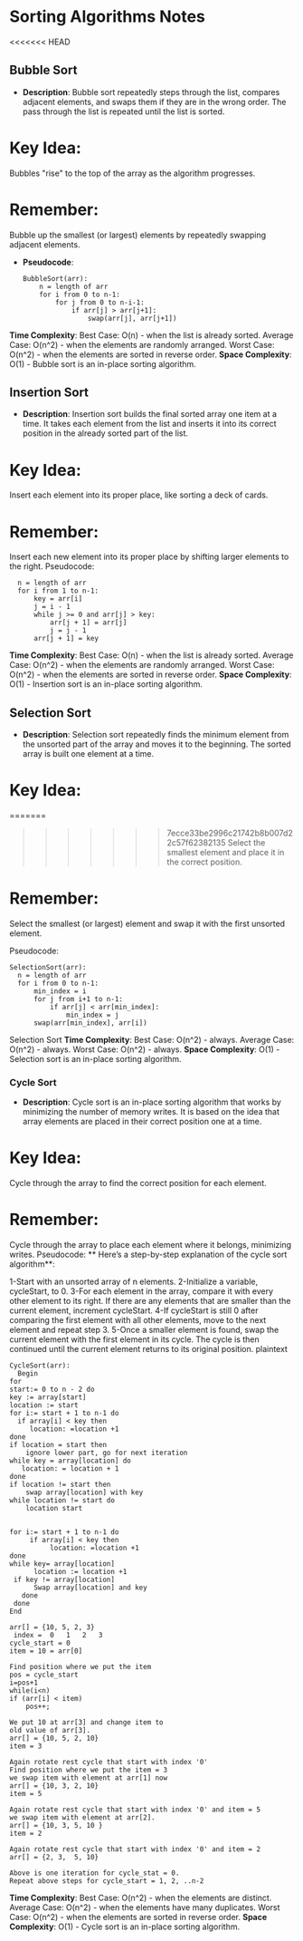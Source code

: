 # Sorting Algorithms Notes

<<<<<<< HEAD

## Bubble Sort

- **Description**: Bubble sort repeatedly steps through the list, compares adjacent elements, and swaps them if they are in the wrong order. The pass through the list is repeated until the list is sorted.

# **Key Idea**:

Bubbles "rise" to the top of the array as the algorithm progresses.

# **Remember**:

Bubble up the smallest (or largest) elements by repeatedly swapping adjacent elements.

- **Pseudocode**:
  ```
  BubbleSort(arr):
      n = length of arr
      for i from 0 to n-1:
          for j from 0 to n-i-1:
              if arr[j] > arr[j+1]:
                  swap(arr[j], arr[j+1])
  ```

**Time Complexity**:
Best Case: O(n) - when the list is already sorted.
Average Case: O(n^2) - when the elements are randomly arranged.
Worst Case: O(n^2) - when the elements are sorted in reverse order.
**Space Complexity**:
O(1) - Bubble sort is an in-place sorting algorithm.

## Insertion Sort

- **Description**: Insertion sort builds the final sorted array one item at a time. It takes each element from the list and inserts it into its correct position in the already sorted part of the list.

# **Key Idea**:

Insert each element into its proper place, like sorting a deck of cards.

# **Remember**:

Insert each new element into its proper place by shifting larger elements to the right.
Pseudocode:

```InsertionSort(arr):
  n = length of arr
  for i from 1 to n-1:
      key = arr[i]
      j = i - 1
      while j >= 0 and arr[j] > key:
          arr[j + 1] = arr[j]
          j = j - 1
      arr[j + 1] = key

```

**Time Complexity**:
Best Case: O(n) - when the list is already sorted.
Average Case: O(n^2) - when the elements are randomly arranged.
Worst Case: O(n^2) - when the elements are sorted in reverse order.
**Space Complexity**: O(1) - Insertion sort is an in-place sorting algorithm.

## Selection Sort

- **Description**: Selection sort repeatedly finds the minimum element from the unsorted part of the array and moves it to the beginning. The sorted array is built one element at a time.

# **Key Idea**:

=======

> > > > > > > 7ecce33be2996c21742b8b007d22c57f62382135
> > > > > > > Select the smallest element and place it in the correct position.

# **Remember**:

Select the smallest (or largest) element and swap it with the first unsorted element.

Pseudocode:

```
SelectionSort(arr):
  n = length of arr
  for i from 0 to n-1:
      min_index = i
      for j from i+1 to n-1:
          if arr[j] < arr[min_index]:
              min_index = j
      swap(arr[min_index], arr[i])
```

Selection Sort
**Time Complexity**:
Best Case: O(n^2) - always.
Average Case: O(n^2) - always.
Worst Case: O(n^2) - always.
**Space Complexity**: O(1) - Selection sort is an in-place sorting algorithm.

### Cycle Sort

- **Description**: Cycle sort is an in-place sorting algorithm that works by minimizing the number of memory writes. It is based on the idea that array elements are placed in their correct position one at a time.

# **Key Idea**:

Cycle through the array to find the correct position for each element.

# **Remember**:

Cycle through the array to place each element where it belongs, minimizing writes.
Pseudocode:
** Here’s a step-by-step explanation of the cycle sort algorithm**:

1-Start with an unsorted array of n elements.
2-Initialize a variable, cycleStart, to 0.
3-For each element in the array, compare it with every other element to its right. If there are any elements that are smaller than the current element, increment cycleStart.
4-If cycleStart is still 0 after comparing the first element with all other elements, move to the next element and repeat step 3.
5-Once a smaller element is found, swap the current element with the first element in its cycle. The cycle is then continued until the current element returns to its original position.
plaintext

```
CycleSort(arr):
  Begin
for
start:= 0 to n - 2 do
key := array[start]
location := start
for i:= start + 1 to n-1 do
  if array[i] < key then
     location: =location +1
done
if location = start then
    ignore lower part, go for next iteration
while key = array[location] do
   location: = location + 1
done
if location != start then
    swap array[location] with key
while location != start do
    location start


for i:= start + 1 to n-1 do
     if array[i] < key then
          location: =location +1
done
while key= array[location]
      location := location +1
 if key != array[location]
      Swap array[location] and key
   done
 done
End

```

```
arr[] = {10, 5, 2, 3}
 index =  0   1   2   3
cycle_start = 0
item = 10 = arr[0]

Find position where we put the item
pos = cycle_start
i=pos+1
while(i<n)
if (arr[i] < item)
    pos++;

We put 10 at arr[3] and change item to
old value of arr[3].
arr[] = {10, 5, 2, 10}
item = 3

Again rotate rest cycle that start with index '0'
Find position where we put the item = 3
we swap item with element at arr[1] now
arr[] = {10, 3, 2, 10}
item = 5

Again rotate rest cycle that start with index '0' and item = 5
we swap item with element at arr[2].
arr[] = {10, 3, 5, 10 }
item = 2

Again rotate rest cycle that start with index '0' and item = 2
arr[] = {2, 3,  5, 10}

Above is one iteration for cycle_stat = 0.
Repeat above steps for cycle_start = 1, 2, ..n-2
```

**Time Complexity**:
Best Case: O(n^2) - when the elements are distinct.
Average Case: O(n^2) - when the elements have many duplicates.
Worst Case: O(n^2) - when the elements are sorted in reverse order.
**Space Complexity**: O(1) - Cycle sort is an in-place sorting algorithm.
